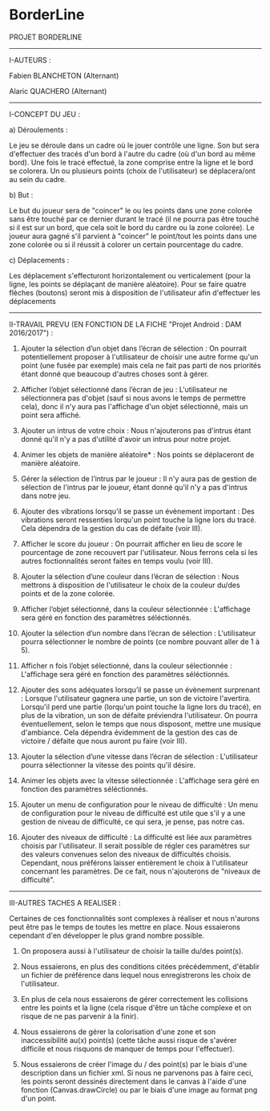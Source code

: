 # BorderLine

PROJET BORDERLINE

----------------------------------------------------------------------

I-AUTEURS : 

Fabien BLANCHETON (Alternant) 

Alaric QUACHERO (Alternant)

----------------------------------------------------------------------

I-CONCEPT DU JEU : 

a) Déroulements :

  Le jeu se déroule dans un cadre où le jouer contrôle une ligne. Son but sera d'effectuer des tracés d'un bord à l'autre du cadre (où d'un bord au même bord). Une fois le tracé effectué, la zone comprise entre la ligne et le bord se colorera. Un ou plusieurs points (choix de l'utilisateur) se déplacera/ont au sein du cadre.
  
b) But :

  Le but du joueur sera de "coincer" le ou les points dans une zone colorée sans être touché par ce dernier durant le tracé (il ne pourra pas être touché si il est sur un bord, que cela soit le bord du cardre ou la zone colorée).
  Le joueur aura gagné s'il parvient à "coincer" le point/tout les points dans une zone colorée ou si il réussit à colorer un certain pourcentage du cadre.
  
c) Déplacements :

  Les déplacement s'effecturont horizontalement ou verticalement (pour la ligne, les points se déplaçant de manière aléatoire). Pour se faire quatre flèches (boutons) seront mis à disposition de l'utilisateur afin d'effectuer les déplacements

----------------------------------------------------------------------

II-TRAVAIL PREVU (EN FONCTION DE LA FICHE "Projet Android : DAM 2016/2017") :

1. Ajouter la sélection d’un objet dans l’écran de sélection :
On pourrait potentiellement proposer à l'utilisateur de choisir une autre forme qu'un point (une fusée par exemple) mais cela ne fait pas parti de nos priorités étant donné que beaucoup d'autres choses sont à gérer.

2. Afficher l’objet sélectionné dans l’écran de jeu :
L'utilisateur ne sélectionnera pas d'objet (sauf si nous avons le temps de permettre cela), donc il n'y aura pas l'affichage d'un objet sélectionné, mais un point sera affiché.

3. Ajouter un intrus de votre choix :
Nous n'ajouterons pas d'intrus étant donné qu'il n'y a pas d'utilité d'avoir un intrus pour notre projet.

4. Animer les objets de manière aléatoire* :
Nos points se déplaceront de manière aléatoire.

5. Gérer la sélection de l’intrus par le joueur :
Il n'y aura pas de gestion de sélection de l'intrus par le joueur, étant donné qu'il n'y a pas d'intrus dans notre jeu.

6. Ajouter des vibrations lorsqu’il se passe un évènement important :
Des vibrations seront ressenties lorqu'un point touche la ligne lors du tracé. Cela dépendra de la gestion du cas de défaite (voir III).

7. Afficher le score du joueur :
On pourrait afficher en lieu de score le pourcentage de zone recouvert par l'utilisateur. Nous ferrons cela si les autres foctionnalités seront faites en temps voulu (voir III).

8. Ajouter la sélection d’une couleur dans l’écran de sélection :
Nous mettrons à disposition de l'utilisateur le choix de la couleur du/des points et de la zone colorée.

9. Afficher l’objet sélectionné, dans la couleur sélectionnée :
L'affichage sera géré en fonction des paramètres séléctionnés.

10. Ajouter la sélection d’un nombre dans l’écran de sélection :
L'utilisateur pourra sélectionner le nombre de points (ce nombre pouvant aller de 1 à 5).

11. Afficher n fois l’objet sélectionné, dans la couleur sélectionnée :
L'affichage sera géré en fonction des paramètres séléctionnés.

12. Ajouter des sons adéquates lorsqu’il se passe un évènement surprenant :
Lorsque l'utilisateur gagnera une partie, un son de victoire l'avertira. Lorsqu'il perd une partie (lorqu'un point touche la ligne lors du tracé), en plus de la vibration, un son de défaite préviendra l'utilisateur.
On pourra éventuellement, selon le temps que nous disposont, mettre une musique d'ambiance.
Cela dépendra évidemment de la gestion des cas de victoire / défaite que nous auront pu faire (voir III).

13. Ajouter la sélection d’une vitesse dans l’écran de sélection :
L'utilisateur pourra sélectionner la vitesse des points qu'il désire.

14. Animer les objets avec la vitesse sélectionnée :
L'affichage sera géré en fonction des paramètres séléctionnés.

15. Ajouter un menu de configuration pour le niveau de difficulté :
Un menu de configuration pour le niveau de difficulté est utile que s'il y a une gestion de niveau de difficulté, ce qui sera, je pense, pas notre cas.

16. Ajouter des niveaux de difficulté :
La difficulté est liée aux paramètres choisis par l'utilisateur. Il serait possible de régler ces paramètres sur des valeurs convenues selon des niveaux de difficultés choisis. Cependant, nous préférons laisser entièrement le choix à l'utilisateur concernant les paramètres. De ce fait, nous n'ajouterons de "niveaux de difficulté".

----------------------------------------------------------------------

III-AUTRES TACHES A REALISER :

Certaines de ces fonctionnalités sont complexes à réaliser et nous n'aurons peut être pas le temps de toutes les mettre en place. Nous essaierons cependant d'en développer le plus grand nombre possible.

1. On proposera aussi à l'utilisateur de choisir la taille du/des point(s). 

2. Nous essaierons, en plus des conditions citées précédemment, d'établir un fichier de préférence dans lequel nous enregistrerons les choix de l'utilisateur.

3. En plus de cela nous essaierons de gérer correctement les collisions entre les points et la ligne (cela risque d'être un tâche complexe et on risque de ne pas parvenir à la finir).

4. Nous essaierons de gérer la colorisation d'une zone et son inaccessibilité au(x) point(s) (cette tâche aussi risque de s'avérer difficile et nous risquons de manquer de temps pour l'effectuer).

5. Nous essaierons de créer l'image du / des point(s) par le biais d'une description dans un fichier xml. Si nous ne parvenons pas à faire ceci, les points seront dessinés directement dans le canvas à l'aide d'une fonction (Canvas.drawCircle) ou par le biais d'une image au format png d'un point.
